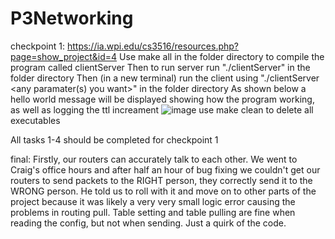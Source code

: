# P3Networking
checkpoint 1:
https://ia.wpi.edu/cs3516/resources.php?page=show_project&id=4
Use make all in the folder directory to compile the program called clientServer
Then to run server run "./clientServer" in the folder directory
Then (in a new terminal) run the client using "./clientServer <any paramater(s) you want>" in the folder directory
As shown below a hello world message will be displayed showing how the program working, as well as logging the ttl increament
![image](https://user-images.githubusercontent.com/73619173/145138669-75ccf52a-9498-4d6b-a459-e052eb2af354.png)
use make clean to delete all executables

All tasks 1-4 should be completed for checkpoint 1


final:
Firstly, our routers can accurately talk to each other. We went to Craig's office hours and after half an hour of bug fixing we couldn't get our routers to send packets to the RIGHT person, they correctly send it to the WRONG person. He told us to roll with it and move on to other parts of the project because it was likely a very very small logic error causing the problems in routing pull. Table setting and table pulling are fine when reading the config, but not when sending. Just a quirk of the code.
